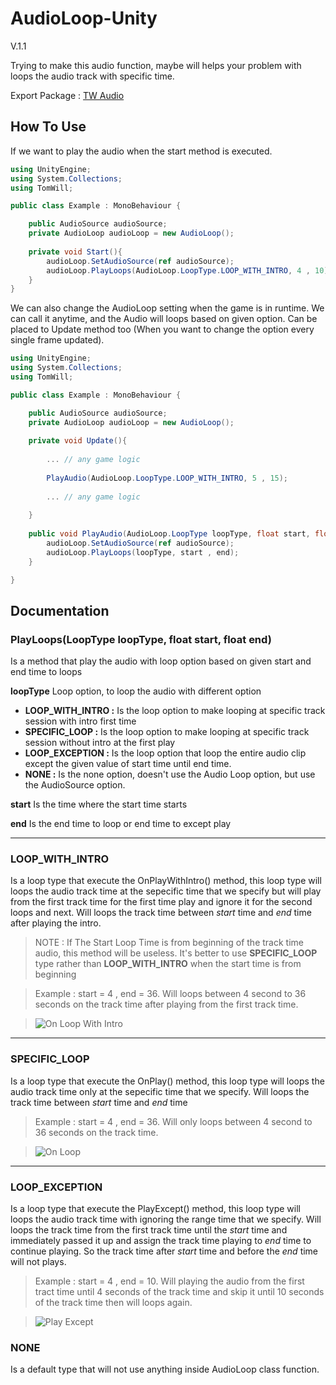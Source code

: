 # AudioLoop-Unity
V.1.1

Trying to make this audio function, maybe will helps your problem with loops the audio track with specific time. 

Export Package : [TW Audio](https://bit.ly/TW_Audio_1-1) 

## How To Use

If we want to play the audio when the start method is executed.

```c#
using UnityEngine;
using System.Collections;
using TomWill;

public class Example : MonoBehaviour {

    public AudioSource audioSource;
    private AudioLoop audioLoop = new AudioLoop();
    
    private void Start(){
        audioLoop.SetAudioSource(ref audioSource);
        audioLoop.PlayLoops(AudioLoop.LoopType.LOOP_WITH_INTRO, 4 , 10);
    }
}
```


We can also change the AudioLoop setting when the game is in runtime. We can call it anytime, and the Audio will loops based on given option. Can be placed to Update method too (When you want to change the option every single frame updated).

```c#
using UnityEngine;
using System.Collections;
using TomWill;

public class Example : MonoBehaviour {

    public AudioSource audioSource;
    private AudioLoop audioLoop = new AudioLoop();
    
    private void Update(){
    
        ... // any game logic
        
        PlayAudio(AudioLoop.LoopType.LOOP_WITH_INTRO, 5 , 15);
        
        ... // any game logic
        
    }
    
    public void PlayAudio(AudioLoop.LoopType loopType, float start, float end){
        audioLoop.SetAudioSource(ref audioSource);
        audioLoop.PlayLoops(loopType, start , end);
    }

}
```


## Documentation

### PlayLoops(LoopType loopType, float start, float end)
Is a method that play the audio with loop option based on given start and end time to loops

**loopType** Loop option, to loop the audio with different option
- **LOOP_WITH_INTRO :** Is the loop option to make looping at specific track session with intro first time 
- **SPECIFIC_LOOP :** Is the loop option to make looping at specific track session without intro at the first play 
- **LOOP_EXCEPTION :** Is the loop option that loop the entire audio clip except the given value of start time until end time.
- **NONE :** Is the none option, doesn't use the Audio Loop option, but use the AudioSource option. 

**start** Is the time where the start time starts

**end** Is the end time to loop or end time to except play

---
### LOOP_WITH_INTRO
Is a loop type that execute the OnPlayWithIntro() method, this loop type will loops the audio track time at the sepecific time that we specify but will play from the first track time for the first time play and ignore it for the second loops and next. Will loops the track time between _start_ time and _end_ time after playing the intro. 

> NOTE : If The Start Loop Time is from beginning of the track time audio, this method will be useless. It's better to use **SPECIFIC_LOOP** type rather than **LOOP_WITH_INTRO** when the start time is from beginning

> Example : start = 4 , end = 36. Will loops between 4 second to 36 seconds on the track time after playing from the first track time.

> ![On Loop With Intro](https://user-images.githubusercontent.com/47166058/71138139-6059d380-2202-11ea-8a72-5badbe7ecb58.gif)

---  
  
 ### SPECIFIC_LOOP
Is a loop type that execute the OnPlay() method, this loop type will loops the audio track time only at the sepecific time that we specify. Will loops the track time between _start_ time and _end_ time

> Example : start = 4 , end = 36. Will only loops between 4 second to 36 seconds on the track time.

> ![On Loop](https://user-images.githubusercontent.com/47166058/71139059-09a1c900-2205-11ea-8b32-23b2ef12d4a8.gif)

---

 ### LOOP_EXCEPTION
Is a loop type that execute the PlayExcept() method, this loop type will loops the audio track time with ignoring the range time that we specify. Will loops the track time from the first track time until the _start_ time and immediately passed it up and assign the track time playing to _end_ time to continue playing. So the track time after _start_ time and before the _end_ time will not plays.

> Example : start = 4 , end = 10. Will playing the audio from the first tract time until 4 seconds of the track time and skip it until 10 seconds of the track time then will loops again.

> ![Play Except](https://user-images.githubusercontent.com/47166058/71139698-d3fddf80-2206-11ea-8608-bdf137d7f6e4.gif)

### NONE
Is a default type that will not use anything inside AudioLoop class function.
